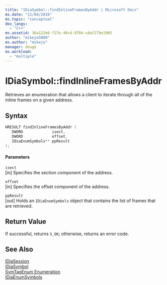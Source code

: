 ```yaml
---
title: "IDiaSymbol::findInlineFramesByAddr | Microsoft Docs"
ms.date: "11/04/2016"
ms.topic: "conceptual"
dev_langs: 
  - "C++"
ms.assetid: 36a122e6-f27e-40cd-9784-cdaf279e1905
author: "mikejo5000"
ms.author: "mikejo"
manager: douge
ms.workload: 
  - "multiple"
---
```

# IDiaSymbol::findInlineFramesByAddr
Retrieves an enumeration that allows a client to iterate through all of the inline frames on a given address.  
  
## Syntax  
  
```C++  
HRESULT findInlineFramesByAddr (   
   DWORD             isect,  
   DWORD             offset,  
   IDiaEnumSymbols** ppResult  
);  
```  
  
#### Parameters  
 `isect`  
 [in] Specifies the section component of the address.  
  
 `offset`  
 [in] Specifies the offset component of the address.  
  
 `ppResult`  
 [out] Holds an `IDiaEnumSymbols` object that contains the list of frames that are retrieved.  
  
## Return Value  
 If successful, returns `S_OK`; otherwise, returns an error code.  
  
## See Also  
 [IDiaSession](../../debugger/debug-interface-access/idiasession.md)   
 [IDiaSymbol](../../debugger/debug-interface-access/idiasymbol.md)   
 [SymTagEnum Enumeration](../../debugger/debug-interface-access/symtagenum.md)   
 [IDiaEnumSymbols](../../debugger/debug-interface-access/idiaenumsymbols.md)
